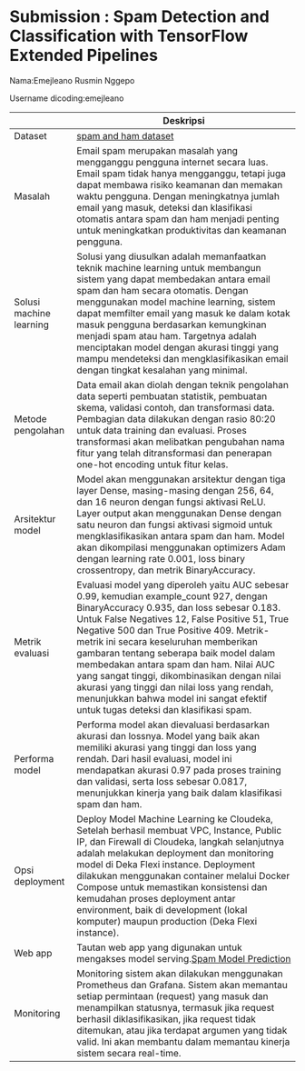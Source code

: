 # Submission : Spam Detection and Classification with TensorFlow Extended Pipelines
Nama:Emejleano Rusmin Nggepo

Username dicoding:emejleano

| | Deskripsi |
| ----------- | ----------- |
| Dataset | [spam and ham dataset](https://www.kaggle.com/datasets/venkateshch22384/spam-and-ham-email-dataset) |
| Masalah | Email spam merupakan masalah yang mengganggu pengguna internet secara luas. Email spam tidak hanya mengganggu, tetapi juga dapat membawa risiko keamanan dan memakan waktu pengguna. Dengan meningkatnya jumlah email yang masuk, deteksi dan klasifikasi otomatis antara spam dan ham menjadi penting untuk meningkatkan produktivitas dan keamanan pengguna.|
| Solusi machine learning | Solusi yang diusulkan adalah memanfaatkan teknik machine learning untuk membangun sistem yang dapat membedakan antara email spam dan ham secara otomatis. Dengan menggunakan model machine learning, sistem dapat memfilter email yang masuk ke dalam kotak masuk pengguna berdasarkan kemungkinan menjadi spam atau ham. Targetnya adalah menciptakan model dengan akurasi tinggi yang mampu mendeteksi dan mengklasifikasikan email dengan tingkat kesalahan yang minimal. |
| Metode pengolahan | Data email akan diolah dengan teknik pengolahan data seperti pembuatan statistik, pembuatan skema, validasi contoh, dan transformasi data. Pembagian data dilakukan dengan rasio 80:20 untuk data training dan evaluasi. Proses transformasi akan melibatkan pengubahan nama fitur yang telah ditransformasi dan penerapan one-hot encoding untuk fitur kelas. |
| Arsitektur model | Model akan menggunakan arsitektur dengan tiga layer Dense, masing-masing dengan 256, 64, dan 16 neuron dengan fungsi aktivasi ReLU. Layer output akan menggunakan Dense dengan satu neuron dan fungsi aktivasi sigmoid untuk mengklasifikasikan antara spam dan ham. Model akan dikompilasi menggunakan optimizers Adam dengan learning rate 0.001, loss binary crossentropy, dan metrik BinaryAccuracy. |
| Metrik evaluasi | Evaluasi model yang diperoleh yaitu AUC sebesar 0.99, kemudian example_count 927, dengan BinaryAccuracy 0.935, dan loss sebesar 0.183. Untuk False Negatives 12, False Positive 51, True Negative 500 dan True Positive 409. Metrik-metrik ini secara keseluruhan memberikan gambaran tentang seberapa baik model dalam membedakan antara spam dan ham. Nilai AUC yang sangat tinggi, dikombinasikan dengan nilai akurasi yang tinggi dan nilai loss yang rendah, menunjukkan bahwa model ini sangat efektif untuk tugas deteksi dan klasifikasi spam. |
| Performa model | Performa model akan dievaluasi berdasarkan akurasi dan lossnya. Model yang baik akan memiliki akurasi yang tinggi dan loss yang rendah. Dari hasil evaluasi, model ini mendapatkan akurasi 0.97 pada proses training dan validasi, serta loss sebesar 0.0817, menunjukkan kinerja yang baik dalam klasifikasi spam dan ham. |
| Opsi deployment | Deploy Model Machine Learning ke Cloudeka, Setelah berhasil membuat VPC, Instance, Public IP, dan Firewall di Cloudeka, langkah selanjutnya adalah melakukan deployment dan monitoring model di Deka Flexi instance. Deployment dilakukan menggunakan container melalui Docker Compose untuk memastikan konsistensi dan kemudahan proses deployment antar environment, baik di development (lokal komputer) maupun production (Deka Flexi instance). |
| Web app | Tautan web app yang digunakan untuk mengakses model serving.[Spam Model Prediction](http://103.190.215.173:8501/v1/models/spam-prediction-model/metadata)|
| Monitoring | Monitoring sistem akan dilakukan menggunakan Prometheus dan Grafana. Sistem akan memantau setiap permintaan (request) yang masuk dan menampilkan statusnya, termasuk jika request berhasil diklasifikasikan, jika request tidak ditemukan, atau jika terdapat argumen yang tidak valid. Ini akan membantu dalam memantau kinerja sistem secara real-time. |
